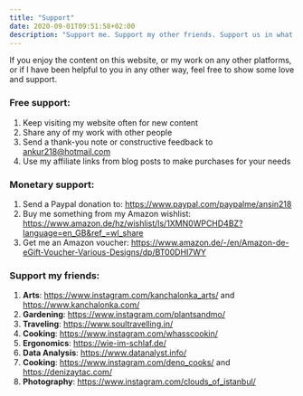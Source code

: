 ```yaml
---
title: "Support"
date: 2020-09-01T09:51:58+02:00
description: "Support me. Support my other friends. Support us in what we do."
---
```


If you enjoy the content on this website, or my work on any other platforms, or if I have been helpful to you in any other way, feel free to show some love and support.

### Free support:

1. Keep visiting my website often for new content
2. Share any of my work with other people
3. Send a thank-you note or constructive feedback to ankur218@hotmail.com
4. Use my affiliate links from blog posts to make purchases for your needs

### Monetary support:

1. Send a Paypal donation to: https://www.paypal.com/paypalme/ansin218
2. Buy me something from my Amazon wishlist: https://www.amazon.de/hz/wishlist/ls/1XMN0WPCHD4BZ?language=en_GB&ref_=wl_share
3. Get me an Amazon voucher: https://www.amazon.de/-/en/Amazon-de-eGift-Voucher-Various-Designs/dp/BT00DHI7WY

### Support my friends:

1. <b>Arts</b>: https://www.instagram.com/kanchalonka_arts/ and https://www.kanchalonka.com/ 
2. <b>Gardening</b>: https://www.instagram.com/plantsandmo/
3. <b>Traveling</b>: https://www.soultravelling.in/
4. <b>Cooking</b>: https://www.instagram.com/whasscookin/
5. <b>Ergonomics</b>: https://wie-im-schlaf.de/
6. <b>Data Analysis</b>: https://www.datanalyst.info/
7. <b>Cooking</b>: https://www.instagram.com/deno_cooks/ and https://denizaytac.com/
8. <b>Photography</b>: https://www.instagram.com/clouds_of_istanbul/